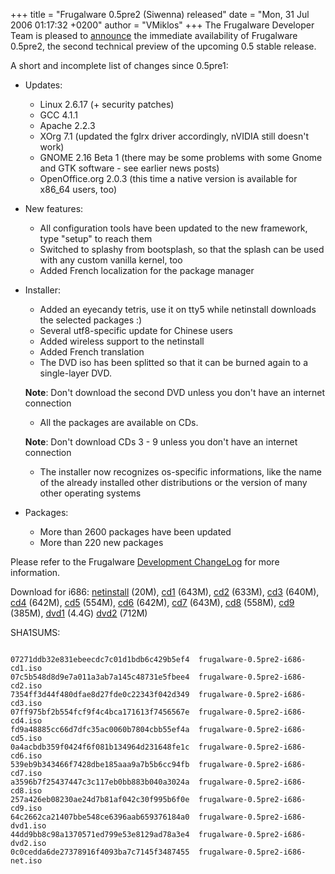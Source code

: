+++
title = "Frugalware 0.5pre2 (Siwenna) released"
date = "Mon, 31 Jul 2006 01:17:32 +0200"
author = "VMiklos"
+++
The Frugalware Developer Team is pleased to [announce](http://frugalware.org/news/41) the immediate availability of Frugalware 0.5pre2, the second technical preview of the upcoming 0.5 stable release.  

 A short and incomplete list of changes since 0.5pre1:  

* Updates:
	+ Linux 2.6.17 (+ security patches)
	+ GCC 4.1.1
	+ Apache 2.2.3
	+ XOrg 7.1 (updated the fglrx driver accordingly, nVIDIA still doesn't work)
	+ GNOME 2.16 Beta 1 (there may be some problems with some Gnome and GTK software - see earlier news posts)
	+ OpenOffice.org 2.0.3 (this time a native version is available for x86\_64 users, too)
* New features:
	+ All configuration tools have been updated to the new framework, type "setup" to reach them
	+ Switched to splashy from bootsplash, so that the splash can be used with any custom vanilla kernel, too
	+ Added French localization for the package manager
* Installer:
	+ Added an eyecandy tetris, use it on tty5 while netinstall downloads the selected packages :)
	+ Several utf8-specific update for Chinese users
	+ Added wireless support to the netinstall
	+ Added French translation
	+ The DVD iso has been splitted so that it can be burned again to a single-layer DVD.  
	
	**Note**: Don't download the second DVD unless you don't have an internet connection
	+ All the packages are available on CDs.  
	
	**Note**: Don't download CDs 3 - 9 unless you don't have an internet connection
	+ The installer now recognizes os-specific informations, like the name of the already installed other distributions or the version of many other operating systems
* Packages:
	+ More than 2600 packages have been updated
	+ More than 220 new packages


 Please refer to the Frugalware [Development ChangeLog](http://darcs.frugalware.org/darcsweb/darcsweb.cgi?r=frugalware-current;a=log) for more information.  

 Download for i686:
 [netinstall](download/frugalware-current-iso/frugalware-0.5pre2-i686-net.iso) (20M),
 [cd1](download/frugalware-current-iso/frugalware-0.5pre2-i686-cd1.iso) (643M),
 [cd2](download/frugalware-current-iso/frugalware-0.5pre2-i686-cd2.iso) (633M),
 [cd3](download/frugalware-current-iso/frugalware-0.5pre2-i686-cd3.iso) (640M),
 [cd4](download/frugalware-current-iso/frugalware-0.5pre2-i686-cd4.iso) (642M),
 [cd5](download/frugalware-current-iso/frugalware-0.5pre2-i686-cd5.iso) (554M),
 [cd6](download/frugalware-current-iso/frugalware-0.5pre2-i686-cd6.iso) (642M),
 [cd7](download/frugalware-current-iso/frugalware-0.5pre2-i686-cd7.iso) (643M),
 [cd8](download/frugalware-current-iso/frugalware-0.5pre2-i686-cd8.iso) (558M),
 [cd9](download/frugalware-current-iso/frugalware-0.5pre2-i686-cd9.iso) (385M),
 [dvd1](download/frugalware-current-iso/frugalware-0.5pre2-i686-dvd1.iso) (4.4G)
 [dvd2](download/frugalware-current-iso/frugalware-0.5pre2-i686-dvd2.iso) (712M)
   

 SHA1SUMS:
 
```

07271ddb32e831ebeecdc7c01d1bdb6c429b5ef4  frugalware-0.5pre2-i686-cd1.iso
07c5b548d8d9e7a011a3ab7a145c48731e5fbee4  frugalware-0.5pre2-i686-cd2.iso
7354ff3d44f480dfae8d27fde0c22343f042d349  frugalware-0.5pre2-i686-cd3.iso
07ff975bf2b554fcf9f4c4bca171613f7456567e  frugalware-0.5pre2-i686-cd4.iso
fd9a48885cc66d7dfc35ac0060b7804cbb55ef4a  frugalware-0.5pre2-i686-cd5.iso
0a4acbdb359f0424f6f081b134964d231648fe1c  frugalware-0.5pre2-i686-cd6.iso
539eb9b343466f7428dbe185aaa9a7b5b6cc94fb  frugalware-0.5pre2-i686-cd7.iso
a3596b7f25437447c3c117eb0bb883b040a3024a  frugalware-0.5pre2-i686-cd8.iso
257a426eb08230ae24d7b81af042c30f995b6f0e  frugalware-0.5pre2-i686-cd9.iso
64c2662ca21407bbe548ce6396aab659376184a0  frugalware-0.5pre2-i686-dvd1.iso
44dd9bb8c98a1370571ed799e53e8129ad78a3e4  frugalware-0.5pre2-i686-dvd2.iso
0c0cedda6de27378916f4093ba7c7145f3487455  frugalware-0.5pre2-i686-net.iso
            
```
